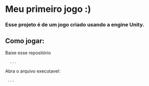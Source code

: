 <h1>Meu primeiro jogo :)</h1>

### Esse projeto é de um jogo criado usando a engine Unity.


## Como jogar:

Baixe esse repositório
```console
  ...
```

Abra o arquivo executavel:
```console
 ...
```
